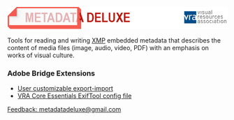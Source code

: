 ![metadatadeluxe logo](/images/MdDeluxe_Logo_VRA_02.png)

Tools for reading and writing [XMP](https://www.adobe.com/products/xmp.html) embedded metadata that describes the content of media files (image, audio, video, PDF) with an emphasis on works of visual culture.

### Adobe Bridge Extensions
- [User customizable export-import](/adobe_bridge_custom_export-import.md)
- [VRA Core Essentials ExifTool config file](/VRA-Core-Essentials-ExifTool-config.md)

[Feedback: metadatadeluxe@gmail.com](mailto:metadatadeluxe@gmail.com)
